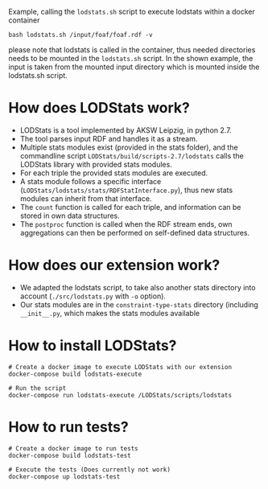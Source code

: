 

Example, calling the `lodstats.sh` script to execute lodstats within a docker container 
```
bash lodstats.sh /input/foaf/foaf.rdf -v
```

please note that lodstats is called in the container, thus needed directories needs to be mounted in the `lodstats.sh` script.
In the shown example, the input is taken from the mounted input directory which is mounted inside the lodstats.sh script.

# How does LODStats work?

* LODStats is a tool implemented by AKSW Leipzig, in python 2.7.
* The tool parses input RDF and handles it as a stream.
* Multiple stats modules exist (provided in the stats folder), and the commandline script `LODStats/build/scripts-2.7/lodstats` calls the LODStats library with provided stats modules.
* For each triple the provided stats modules are executed.
* A stats module follows a specific interface (`LODStats/lodstats/stats/RDFStatInterface.py`), thus new stats modules can inherit from that interface.
* The `count` function is called for each triple, and information can be stored in own data structures.
* The `postproc` function is called when the RDF stream ends, own aggregations can then be performed on self-defined data structures.

# How does our extension work?

* We adapted the lodstats script, to take also another stats directory into account (`./src/lodstats.py` with `-o` option).
* Our stats modules are in the `constraint-type-stats` directory (including `__init__.py`, which makes the stats modules available

# How to install LODStats?

```
# Create a docker image to execute LODStats with our extension
docker-compose build lodstats-execute

# Run the script
docker-compose run lodstats-execute /LODStats/scripts/lodstats
```

# How to run tests?

```
# Create a docker image to run tests
docker-compose build lodstats-test

# Execute the tests (Does currently not work)
docker-compose up lodstats-test
```
